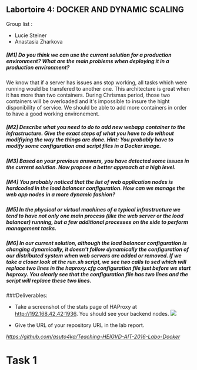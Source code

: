 ## Labortoire 4: DOCKER AND DYNAMIC SCALING
Group list : 

 * Lucie Steiner
 * Anastasia Zharkova



##### [M1] Do you think we can use the current solution for a production environment? What are the main problems when deploying it in a production environment?
We know that if a server has issues ans stop working, all tasks which were running would be transfered to another one. This architecture is great when it has more than two containers. During Chrismas period, those two containers will be overloaded and it's impossible to insure the hight disponibility of service. We should be able to add more containers in order to have a good working environement.  

##### [M2] Describe what you need to do to add new webapp container to the infrastructure. Give the exact steps of what you have to do without modifiying the way the things are done. Hint: You probably have to modify some configuration and script files in a Docker image.

##### [M3] Based on your previous answers, you have detected some issues in the current solution. Now propose a better approach at a high level.

##### [M4] You probably noticed that the list of web application nodes is hardcoded in the load balancer configuration. How can we manage the web app nodes in a more dynamic fashion?

##### [M5] In the physical or virtual machines of a typical infrastructure we tend to have not only one main process (like the web server or the load balancer) running, but a few additional processes on the side to perform management tasks.

##### [M6] In our current solution, although the load balancer configuration is changing dynamically, it doesn't follow dynamically the configuration of our distributed system when web servers are added or removed. If we take a closer look at the run.sh script, we see two calls to sed which will replace two lines in the haproxy.cfg configuration file just before we start haproxy. You clearly see that the configuration file has two lines and the script will replace these two lines.

###Deliverables:

* Take a screenshot of the stats page of HAProxy at http://192.168.42.42:1936. You should see your backend nodes.
 ![](/images/delivrable1.png)

* Give the URL of your repository URL in the lab report.

*https://github.com/asuto4ka/Teaching-HEIGVD-AIT-2016-Labo-Docker*

# Task 1
